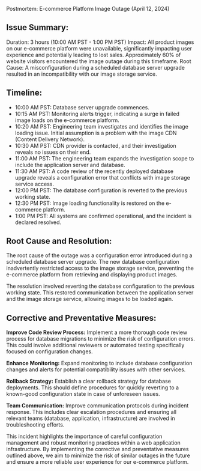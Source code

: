 Postmortem: E-commerce Platform Image Outage (April 12, 2024)

## Issue Summary:

Duration: 3 hours (10:00 AM PST - 1:00 PM PST)
Impact: All product images on our e-commerce platform were unavailable, significantly impacting user experience and potentially leading to lost sales. Approximately 60% of website visitors encountered the image outage during this timeframe.
Root Cause: A misconfiguration during a scheduled database server upgrade resulted in an incompatibility with our image storage service.

## Timeline:

<ul>
  <li>10:00 AM PST: Database server upgrade commences.</li>
  <li>10:15 AM PST: Monitoring alerts trigger, indicating a surge in failed image loads on the e-commerce platform.</li>
  <li>10:20 AM PST: Engineering team investigates and identifies the image loading issue. Initial assumption is a problem with the image CDN (Content Delivery Network).</li>
  <li>10:30 AM PST: CDN provider is contacted, and their investigation reveals no issues on their end.</li>
  <li>11:00 AM PST: The engineering team expands the investigation scope to include the application server and database.</li>
  <li>11:30 AM PST: A code review of the recently deployed database upgrade reveals a configuration error that conflicts with image storage service access.</li>
  <li>12:00 PM PST: The database configuration is reverted to the previous working state.</li>
  <li>12:30 PM PST: Image loading functionality is restored on the e-commerce platform.</li>
  <li>1:00 PM PST: All systems are confirmed operational, and the incident is declared resolved.</li>
</ul>

## Root Cause and Resolution:

<p>
  The root cause of the outage was a configuration error introduced during a scheduled database server upgrade. The new database configuration inadvertently restricted access to the image storage service, preventing the e-commerce platform from retrieving and displaying product images.
</p>

<p>
  The resolution involved reverting the database configuration to the previous working state. This restored communication between the application server and the image storage service, allowing images to be loaded again.</p>

## Corrective and Preventative Measures:

<p><b>Improve Code Review Process:</b> Implement a more thorough code review process for database migrations to minimize the risk of configuration errors. This could involve additional reviewers or automated testing specifically focused on configuration changes.</p>
<p><b>Enhance Monitoring:</b> Expand monitoring to include database configuration changes and alerts for potential compatibility issues with other services.</p>
<p><b>Rollback Strategy:</b> Establish a clear rollback strategy for database deployments. This should define procedures for quickly reverting to a known-good configuration state in case of unforeseen issues.</p>
<p><b>Team Communication:</b> Improve communication protocols during incident response. This includes clear escalation procedures and ensuring all relevant teams (database, application, infrastructure) are involved in troubleshooting efforts.</p>
<p>This incident highlights the importance of careful configuration management and robust monitoring practices within a web application infrastructure. By implementing the corrective and preventative measures outlined above, we aim to minimize the risk of similar outages in the future and ensure a more reliable user experience for our e-commerce platform.</p>
